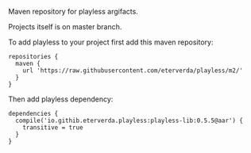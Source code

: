 Maven repository for playless argifacts.

Projects itself is on master branch.

To add playless to your project first add this maven repository:
```
repositories {
  maven {
    url 'https://raw.githubusercontent.com/eterverda/playless/m2/'
  }
}
```

Then add playless dependency:
```
dependencies {
  compile('io.githib.eterverda.playless:playless-lib:0.5.5@aar') {
    transitive = true
  }
}
```
